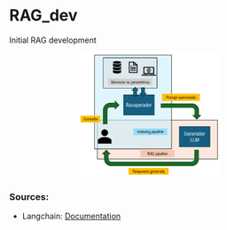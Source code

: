 # RAG_dev
Initial RAG development

 <p align="center">
  <img width="50%" src="https://github.com/erikycd/RAG_dev/blob/26cd828ab5e2619e75aa35df7a3c1c3ec1da525d/images/pipeline_RAG2.png">
</p>



### Sources:
- Langchain: [Documentation](https://python.langchain.com/docs/introduction/)



